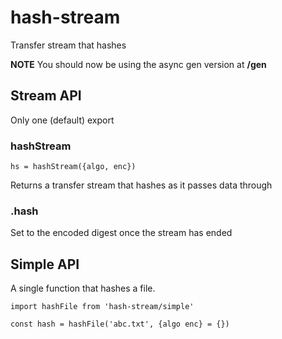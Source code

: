 # hash-stream
Transfer stream that hashes

**NOTE** You should now be using the async gen version at **/gen**

## Stream API

Only one (default) export

### hashStream
`hs = hashStream({algo, enc})`

Returns a transfer stream that hashes as it passes data through

### .hash
Set to the encoded digest once the stream has ended

## Simple API

A single function that hashes a file.

```
import hashFile from 'hash-stream/simple'

const hash = hashFile('abc.txt', {algo enc} = {})
```
